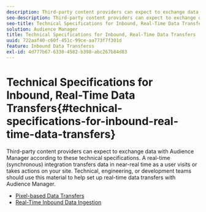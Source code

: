 ```yaml
---
description: Third-party content providers can expect to exchange data with Audience Manager according to these technical specifications. A real-time (synchronous) integration transfers data in near-real time as a user visits or takes actions on your site. Technical, engineering, or development teams should use this material to help set up real-time data transfers with Audience Manager.
seo-description: Third-party content providers can expect to exchange data with Audience Manager according to these technical specifications. A real-time (synchronous) integration transfers data in near-real time as a user visits or takes actions on your site. Technical, engineering, or development teams should use this material to help set up real-time data transfers with Audience Manager.
seo-title: Technical Specifications for Inbound, Real-Time Data Transfers
solution: Audience Manager
title: Technical Specifications for Inbound, Real-Time Data Transfers
uuid: 722aaf40-c60f-451c-99ce-aa773f7f301d
feature: Inbound Data Transferss
exl-id: 4d777b67-6330-4582-b398-abc267b84d83
---
```

# Technical Specifications for Inbound, Real-Time Data Transfers{#technical-specifications-for-inbound-real-time-data-transfers}

Third-party content providers can expect to exchange data with Audience Manager according to these technical specifications. A real-time (synchronous) integration transfers data in near-real time as a user visits or takes actions on your site. Technical, engineering, or development teams should use this material to help set up real-time data transfers with Audience Manager.

<!-- c_rt_realtime_intro.xml -->

* [Pixel-based Data Transfers](/help/using/integration/sending-audience-data/real-time-data-integration/pixel-based-data-transfer.md)
* [Real-Time Inbound Data Ingestion](/help/using/integration/sending-audience-data/real-time-data-integration/real-time-data-transfer.md)
